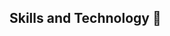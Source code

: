 ## Skills and Technology 👋

<!--
**drealsandy/drealsandy** is a ✨ _special_ ✨ repository because its `README.md` (this file) appears on your GitHub profile.

Here are some ideas to get you started:

- 🔭 Problem solving, great at evaluating potential solutions. Effective adaptability skill, enduring challanges and trive and abiltity to thrive.
- 🔭 I currently have some awarness on HTML, CSS & JavaScript.
- 🌱 I’m currently learning ...
- 👯 I’m looking to collaborate on ...
- 🤔 I’m looking for help with ...
- 💬 Ask me about ...
- 📫 How to reach me: ...
- 😄 Pronouns: ...
- ⚡ Fun fact: ...
-->
